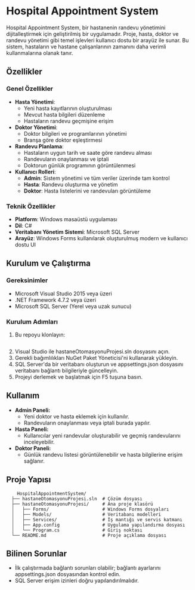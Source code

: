 # Hospital Appointment System

Hospital Appointment System, bir hastanenin randevu yönetimini dijitalleştirmek için geliştirilmiş bir uygulamadır. Proje, hasta, doktor ve randevu yönetimi gibi temel işlevleri kullanıcı dostu bir arayüz ile sunar. Bu sistem, hastaların ve hastane çalışanlarının zamanını daha verimli kullanmalarına olanak tanır.

## Özellikler

### Genel Özellikler
- **Hasta Yönetimi**:
  - Yeni hasta kayıtlarının oluşturulması
  - Mevcut hasta bilgileri düzenleme
  - Hastaların randevu geçmişine erişim
- **Doktor Yönetimi**:
  - Doktor bilgileri ve programlarının yönetimi
  - Branşa göre doktor eşleştirmesi
- **Randevu Planlama**:
  - Hastaların uygun tarih ve saate göre randevu alması
  - Randevuların onaylanması ve iptali
  - Doktorun günlük programının görüntülenmesi
- **Kullanıcı Rolleri**:
  - **Admin**: Sistem yönetimi ve tüm veriler üzerinde tam kontrol
  - **Hasta**: Randevu oluşturma ve yönetim
  - **Doktor**: Hasta listelerini ve randevuları görüntüleme

### Teknik Özellikler
- **Platform**: Windows masaüstü uygulaması
- **Dil**: C#
- **Veritabanı Yönetim Sistemi**: Microsoft SQL Server
- **Arayüz**: Windows Forms kullanılarak oluşturulmuş modern ve kullanıcı dostu UI

## Kurulum ve Çalıştırma
 
### Gereksinimler
- Microsoft Visual Studio 2015 veya üzeri
- .NET Framework 4.7.2 veya üzeri
- Microsoft SQL Server (Yerel veya uzak sunucu)

### Kurulum Adımları
1. Bu repoyu klonlayın:
   ```bash git clone https://github.com/tanerkocaoglu/Hospital-Appointment-System.git
2. Visual Studio ile hastaneOtomasyonuProjesi.sln dosyasını açın.
3. Gerekli bağımlılıkları NuGet Paket Yöneticisi'ni kullanarak yükleyin.
4. SQL Server'da bir veritabanı oluşturun ve appsettings.json dosyasını veritabanı bağlantı bilgileriyle güncelleyin.
5. Projeyi derlemek ve başlatmak için F5 tuşuna basın.

## Kullanım
  - **Admin Paneli:**
      - Yeni doktor ve hasta eklemek için kullanılır.
      - Randevuların onaylanması veya iptali burada yapılır.
  - **Hasta Paneli:**
      - Kullanıcılar yeni randevular oluşturabilir ve geçmiş randevularını inceleyebilir.
  - **Doktor Paneli:**
      - Günlük randevu listesi görüntülenebilir ve hasta bilgilerine erişim sağlanır.
## Proje Yapısı
        HospitalAppointmentSystem/
      ├── hastaneOtomasyonuProjesi.sln  # Çözüm dosyası
      ├── hastaneOtomasyonuProjesi/     # Ana proje klasörü
      │   ├── Forms/                    # Windows Forms dosyaları
      │   ├── Models/                   # Veritabanı modelleri
      │   ├── Services/                 # İş mantığı ve servis katmanı
      │   ├── App.config                # Uygulama yapılandırma dosyası
      │   └── Program.cs                # Giriş noktası
      └── README.md                     # Proje açıklama dosyası
## Bilinen Sorunlar
  - İlk çalıştırmada bağlantı sorunları olabilir; bağlantı ayarlarını appsettings.json dosyasından kontrol edin.
  - SQL Server erişim izinleri doğru yapılandırılmalıdır.

  
